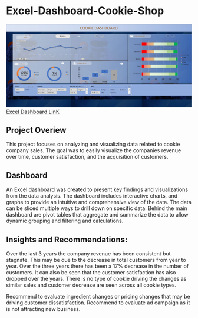 # Excel-Dashboard-Cookie-Shop

![](Exceldashboardpic.jpg)  
[Excel Dashboard LinK ](Exceldashboard2024macro.xlsm)



## Project Overiew
This project focuses on analyzing and visualizing data related to cookie company sales.  The goal was to easily visualize the companies revenue over time, customer satisfaction, and the acquisition of customers.   

## Dashboard 
An Excel dashboard was created to present key findings and visualizations from the data analysis. The dashboard includes interactive charts, and graphs to provide an intuitive and comprehensive view of the data.  The data can be sliced multiple ways to drill down on specific data.  Behind the main dashboard are pivot tables that aggregate and summarize the data to allow dynamic grouping and filtering and calculations.  

## Insights and Recommendations:
Over the last 3 years the company revenue has been consistent but stagnate.  This may be due to the decrease in total customers from year to year.  Over the three years there has been a 17% decrease in the number of customers.  It can also be seen that the customer satisfaction has also dropped over the years.   There is no type of cookie driving the changes as similar sales and customer decrease are seen across all cookie types.  

Recommend to evaluate ingredient changes or pricing changes that may be driving customer dissatisfaction.  Recommend to evaluate ad campaign as it is not attracting new business.  
